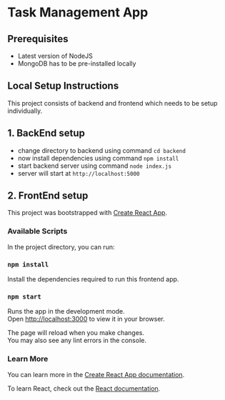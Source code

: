 # Task Management App

## Prerequisites

* Latest version of NodeJS
* MongoDB has to be pre-installed locally

## Local Setup Instructions

This project consists of backend and frontend which needs to be setup individually.

## 1. BackEnd setup

* change directory to backend using command `cd backend`
* now install dependencies using command `npm install`
* start backend server using command `node index.js`
* server will start at `http://localhost:5000` 

## 2. FrontEnd setup

This project was bootstrapped with [Create React App](https://github.com/facebook/create-react-app).

### Available Scripts

In the project directory, you can run:

### `npm install`

Install the dependencies required to run this frontend app.

### `npm start`

Runs the app in the development mode.\
Open [http://localhost:3000](http://localhost:3000) to view it in your browser.

The page will reload when you make changes.\
You may also see any lint errors in the console.

### Learn More

You can learn more in the [Create React App documentation](https://facebook.github.io/create-react-app/docs/getting-started).

To learn React, check out the [React documentation](https://reactjs.org/).

